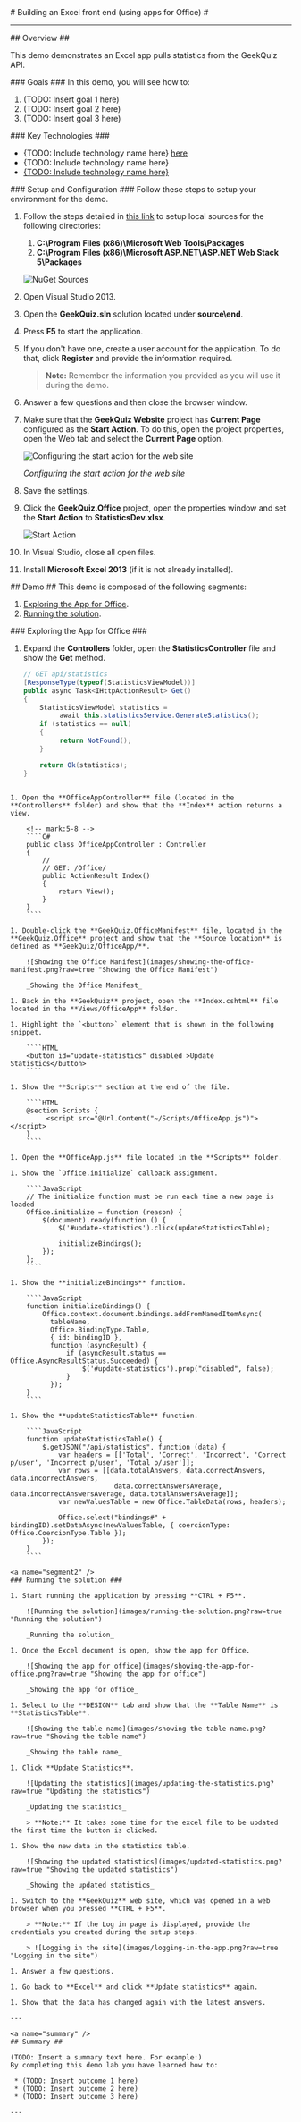 ﻿<a name="title" />
# Building an Excel front end (using apps for Office) #

---
<a name="Overview" />
## Overview ##

This demo demonstrates an Excel app pulls statistics from the GeekQuiz API. 

<a id="goals" />
### Goals ###
In this demo, you will see how to:

1. (TODO: Insert goal 1 here)
1. (TODO: Insert goal 2 here)
1. (TODO: Insert goal 3 here)

<a name="technologies" />
### Key Technologies ###

- {TODO: Include technology name here} [here][1]
- {TODO: Include technology name here}
- [{TODO: Include technology name here}][2]

[1]: http://insert_link_to_technology_1_here/
[2]: http://insert_link_to_technology_2_here/

<a name="Setup" />
### Setup and Configuration ###
Follow these steps to setup your environment for the demo.

1. Follow the steps detailed in [this link](http://docs.nuget.org/docs/creating-packages/hosting-your-own-nuget-feeds) to setup local sources for the following directories:

	1. **C:\Program Files (x86)\Microsoft Web Tools\Packages**
	1. **C:\Program Files (x86)\Microsoft ASP.NET\ASP.NET Web Stack 5\Packages**

	![NuGet Sources](images/nuget-sources.png?raw=true)

1. Open Visual Studio 2013.
1. Open the **GeekQuiz.sln** solution located under **source\end**.
1. Press **F5** to start the application.
1. If you don't have one, create a user account for the application. To do that, click **Register** and provide the information required.

	> **Note:** Remember the information you provided as you will use it during the demo.

1. Answer a few questions and then close the browser window.
1. Make sure that the **GeekQuiz Website** project has **Current Page** configured as the **Start Action**. To do this, open the project properties, open the Web tab and select the **Current Page** option.

	![Configuring the start action for the web site](images/configuring-the-start-action-of-the-website.png?raw=true "Configuring the start action for the web site")

	_Configuring the start action for the web site_

1. Save the settings.
1. Click the **GeekQuiz.Office** project, open the properties window and set the **Start Action** to **StatisticsDev.xlsx**.

	![Start Action](images/start-action.png?raw=true)

1. In Visual Studio, close all open files.
1. Install **Microsoft Excel 2013** (if it is not already installed).

<a name="Demo" />
## Demo ##
This demo is composed of the following segments:

1. [Exploring the App for Office](#segment1).
1. [Running the solution](#segment2).

<a name="segment1" />
### Exploring the App for Office ###

1. Expand the **Controllers** folder, open the  **StatisticsController** file and show the **Get** method.

	<!-- mark:1-13 -->
	````C#
	// GET api/statistics
	[ResponseType(typeof(StatisticsViewModel))]
	public async Task<IHttpActionResult> Get()
	{
		StatisticsViewModel statistics =
			 await this.statisticsService.GenerateStatistics();
		if (statistics == null)
		{
			 return NotFound();
		}

		return Ok(statistics);
	}
````

1. Open the **OfficeAppController** file (located in the **Controllers** folder) and show that the **Index** action returns a view.

	<!-- mark:5-8 -->
	````C#
	public class OfficeAppController : Controller
	{
		//
		// GET: /Office/
		public ActionResult Index()
		{
			return View();
		}
	}
	````

1. Double-click the **GeekQuiz.OfficeManifest** file, located in the **GeekQuiz.Office** project and show that the **Source location** is defined as **GeekQuiz/OfficeApp/**.

	![Showing the Office Manifest](images/showing-the-office-manifest.png?raw=true "Showing the Office Manifest")

	_Showing the Office Manifest_

1. Back in the **GeekQuiz** project, open the **Index.cshtml** file located in the **Views/OfficeApp** folder.

1. Highlight the `<button>` element that is shown in the following snippet.

	````HTML
	<button id="update-statistics" disabled >Update Statistics</button>
	````

1. Show the **Scripts** section at the end of the file.

	````HTML
	@section Scripts {
		 <script src="@Url.Content("~/Scripts/OfficeApp.js")"></script>
	}
	````

1. Open the **OfficeApp.js** file located in the **Scripts** folder.

1. Show the `Office.initialize` callback assignment.

	````JavaScript
	// The initialize function must be run each time a new page is loaded
    Office.initialize = function (reason) {
        $(document).ready(function () {
            $('#update-statistics').click(updateStatisticsTable);

            initializeBindings();
        });
    };
	````

1. Show the **initializeBindings** function.

	````JavaScript
	function initializeBindings() {
        Office.context.document.bindings.addFromNamedItemAsync(
          tableName,
          Office.BindingType.Table,
          { id: bindingID },
          function (asyncResult) {
              if (asyncResult.status == Office.AsyncResultStatus.Succeeded) {
                  $('#update-statistics').prop("disabled", false);
              }
          });
    }
	````

1. Show the **updateStatisticsTable** function.

	````JavaScript
	function updateStatisticsTable() {
        $.getJSON("/api/statistics", function (data) {
            var headers = [['Total', 'Correct', 'Incorrect', 'Correct p/user', 'Incorrect p/user', 'Total p/user']];
            var rows = [[data.totalAnswers, data.correctAnswers, data.incorrectAnswers,
                          data.correctAnswersAverage, data.incorrectAnswersAverage, data.totalAnswersAverage]];
            var newValuesTable = new Office.TableData(rows, headers);

            Office.select("bindings#" + bindingID).setDataAsync(newValuesTable, { coercionType: Office.CoercionType.Table });
        });
    }
	````

<a name="segment2" />
### Running the solution ###

1. Start running the application by pressing **CTRL + F5**.

	![Running the solution](images/running-the-solution.png?raw=true "Running the solution")
	
	_Running the solution_

1. Once the Excel document is open, show the app for Office.

	![Showing the app for office](images/showing-the-app-for-office.png?raw=true "Showing the app for office")
	
	_Showing the app for office_

1. Select to the **DESIGN** tab and show that the **Table Name** is **StatisticsTable**.

	![Showing the table name](images/showing-the-table-name.png?raw=true "Showing the table name")
	
	_Showing the table name_

1. Click **Update Statistics**.

	![Updating the statistics](images/updating-the-statistics.png?raw=true "Updating the statistics")
	
	_Updating the statistics_

	> **Note:** It takes some time for the excel file to be updated the first time the button is clicked.

1. Show the new data in the statistics table.

	![Showing the updated statistics](images/updated-statistics.png?raw=true "Showing the updated statistics")
	
	_Showing the updated statistics_

1. Switch to the **GeekQuiz** web site, which was opened in a web browser when you pressed **CTRL + F5**.

	> **Note:** If the Log in page is displayed, provide the credentials you created during the setup steps.
	
	> ![Logging in the site](images/logging-in-the-app.png?raw=true "Logging in the site")	

1. Answer a few questions.

1. Go back to **Excel** and click **Update statistics** again.

1. Show that the data has changed again with the latest answers.

---

<a name="summary" />
## Summary ##

(TODO: Insert a summary text here. For example:)  
By completing this demo lab you have learned how to:

 * (TODO: Insert outcome 1 here)
 * (TODO: Insert outcome 2 here)
 * (TODO: Insert outcome 3 here)

---
